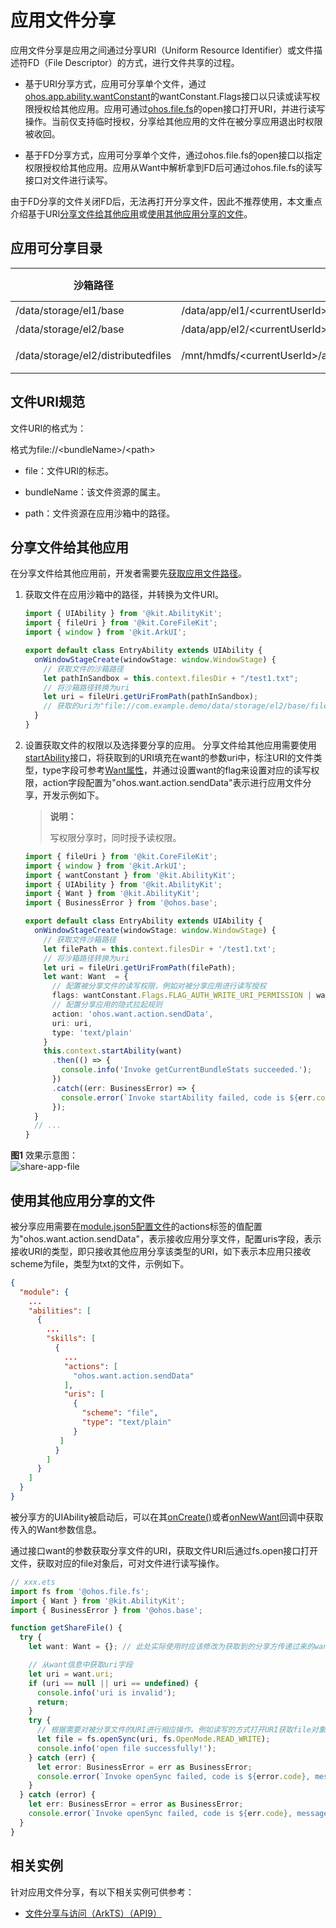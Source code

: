 # 应用文件分享

应用文件分享是应用之间通过分享URI（Uniform Resource Identifier）或文件描述符FD（File Descriptor）的方式，进行文件共享的过程。

- 基于URI分享方式，应用可分享单个文件，通过[ohos.app.ability.wantConstant](../reference/apis-ability-kit/js-apis-app-ability-wantConstant.md#wantconstantflags)的wantConstant.Flags接口以只读或读写权限授权给其他应用。应用可通过[ohos.file.fs](../reference/apis-core-file-kit/js-apis-file-fs.md#fsopen)的open接口打开URI，并进行读写操作。当前仅支持临时授权，分享给其他应用的文件在被分享应用退出时权限被收回。

- 基于FD分享方式，应用可分享单个文件，通过ohos.file.fs的open接口以指定权限授权给其他应用。应用从Want中解析拿到FD后可通过ohos.file.fs的读写接口对文件进行读写。

由于FD分享的文件关闭FD后，无法再打开分享文件，因此不推荐使用，本文重点介绍基于URI[分享文件给其他应用](#分享文件给其他应用)或[使用其他应用分享的文件](#使用其他应用分享的文件)。

## 应用可分享目录

| 沙箱路径                             | 物理路径                                                                             | 说明 &emsp;&emsp;&emsp;&emsp;&emsp;&emsp;&emsp;&emsp;&emsp;&emsp;&emsp;&emsp; |
| -------                              | -------                                                                             | ---- |
| /data/storage/el1/base               | /data/app/el1/\<currentUserId\>/base/\<PackageName\>                                | 应用el1级别加密数据目录 |
| /data/storage/el2/base               | /data/app/el2/\<currentUserId\>/base/\<PackageName\>                                | 应用el2级别加密数据目录 |
| /data/storage/el2/distributedfiles   | /mnt/hmdfs/\<currentUserId\>/account/device_view/\<networkId\>/data/\<PackageName\> | 应用el2加密级别有帐号分布式数据融合目录 |

## 文件URI规范

文件URI的格式为：

  格式为file://&lt;bundleName&gt;/&lt;path&gt;

- file：文件URI的标志。

- bundleName：该文件资源的属主。

- path：文件资源在应用沙箱中的路径。

## 分享文件给其他应用

在分享文件给其他应用前，开发者需要先[获取应用文件路径](../application-models/application-context-stage.md#获取应用文件路径)。

1. 获取文件在应用沙箱中的路径，并转换为文件URI。

   ```ts
   import { UIAbility } from '@kit.AbilityKit';
   import { fileUri } from '@kit.CoreFileKit';
   import { window } from '@kit.ArkUI';
   
   export default class EntryAbility extends UIAbility {
     onWindowStageCreate(windowStage: window.WindowStage) {
       // 获取文件的沙箱路径
       let pathInSandbox = this.context.filesDir + "/test1.txt";
       // 将沙箱路径转换为uri
       let uri = fileUri.getUriFromPath(pathInSandbox);
       // 获取的uri为"file://com.example.demo/data/storage/el2/base/files/test.txt"
     }
   }
   ```

2. 设置获取文件的权限以及选择要分享的应用。
   分享文件给其他应用需要使用[startAbility](../reference/apis-ability-kit/js-apis-inner-application-uiAbilityContext.md#uiabilitycontextstartability)接口，将获取到的URI填充在want的参数uri中，标注URI的文件类型，type字段可参考[Want属性](../reference/apis-ability-kit/js-apis-app-ability-want.md#属性)，并通过设置want的flag来设置对应的读写权限，action字段配置为"ohos.want.action.sendData"表示进行应用文件分享，开发示例如下。

   > **说明：**
   >
   > 写权限分享时，同时授予读权限。

   ```ts
   import { fileUri } from '@kit.CoreFileKit';
   import { window } from '@kit.ArkUI';
   import { wantConstant } from '@kit.AbilityKit';
   import { UIAbility } from '@kit.AbilityKit';
   import { Want } from '@kit.AbilityKit';
   import { BusinessError } from '@ohos.base';
   
   export default class EntryAbility extends UIAbility {
     onWindowStageCreate(windowStage: window.WindowStage) {
       // 获取文件沙箱路径
       let filePath = this.context.filesDir + '/test1.txt';
       // 将沙箱路径转换为uri
       let uri = fileUri.getUriFromPath(filePath);
       let want: Want  = {
         // 配置被分享文件的读写权限，例如对被分享应用进行读写授权
         flags: wantConstant.Flags.FLAG_AUTH_WRITE_URI_PERMISSION | wantConstant.Flags.FLAG_AUTH_READ_URI_PERMISSION,
         // 配置分享应用的隐式拉起规则
         action: 'ohos.want.action.sendData',
         uri: uri,
         type: 'text/plain'
       }
       this.context.startAbility(want)
         .then(() => {
           console.info('Invoke getCurrentBundleStats succeeded.');
         })
         .catch((err: BusinessError) => {
           console.error(`Invoke startAbility failed, code is ${err.code}, message is ${err.message}`);
         });
     }
     // ...
   }
   ```
**图1** 效果示意图：<br/>
![share-app-file](figures/share-app-file.png)

## 使用其他应用分享的文件

被分享应用需要在[module.json5配置文件](../quick-start/module-configuration-file.md)的actions标签的值配置为"ohos.want.action.sendData"，表示接收应用分享文件，配置uris字段，表示接收URI的类型，即只接收其他应用分享该类型的URI，如下表示本应用只接收scheme为file，类型为txt的文件，示例如下。
  
```json
{
  "module": {
    ...
    "abilities": [
      {
        ...
        "skills": [
          {
            ...
            "actions": [
              "ohos.want.action.sendData"
            ],
            "uris": [
              {
                "scheme": "file",
                "type": "text/plain"
              }
           ]
          }
        ]
      }
    ]
  }
}
```

被分享方的UIAbility被启动后，可以在其[onCreate()](../reference/apis-ability-kit/js-apis-app-ability-uiAbility.md#uiabilityoncreate)或者[onNewWant](../reference/apis-ability-kit/js-apis-app-ability-uiAbility.md#uiabilityonnewwant)回调中获取传入的Want参数信息。

通过接口want的参数获取分享文件的URI，获取文件URI后通过fs.open接口打开文件，获取对应的file对象后，可对文件进行读写操作。

```ts
// xxx.ets
import fs from '@ohos.file.fs';
import { Want } from '@kit.AbilityKit';
import { BusinessError } from '@ohos.base';

function getShareFile() {
  try {
    let want: Want = {}; // 此处实际使用时应该修改为获取到的分享方传递过来的want信息

    // 从want信息中获取uri字段
    let uri = want.uri;
    if (uri == null || uri == undefined) {
      console.info('uri is invalid');
      return;
    }
    try {
      // 根据需要对被分享文件的URI进行相应操作。例如读写的方式打开URI获取file对象
      let file = fs.openSync(uri, fs.OpenMode.READ_WRITE);
      console.info('open file successfully!');
    } catch (err) {
      let error: BusinessError = err as BusinessError;
      console.error(`Invoke openSync failed, code is ${error.code}, message is ${error.message}`);
    }
  } catch (error) {
    let err: BusinessError = error as BusinessError;
    console.error(`Invoke openSync failed, code is ${err.code}, message is ${err.message}`);
  }
}
```

## 相关实例

针对应用文件分享，有以下相关实例可供参考：

- [文件分享与访问（ArkTS）（API9）](https://gitee.com/openharmony/applications_app_samples/tree/OpenHarmony-5.0-Beta1/code/BasicFeature/FileManagement/FileShare/SandboxShare)